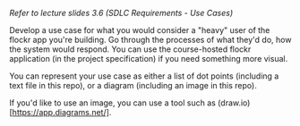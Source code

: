 *Refer to lecture slides 3.6 (SDLC Requirements - Use Cases)*

Develop a use case for what you would consider a "heavy" user of the flockr app you're building. Go through the processes of what they'd do, how the system would respond. You can use the course-hosted flockr application (in the project specification) if you need something more visual.

You can represent your use case as either a list of dot points (including a text file in this repo), or a diagram (including an image in this repo).

If you'd like to use an image, you can use a tool such as (draw.io)[https://app.diagrams.net/].
